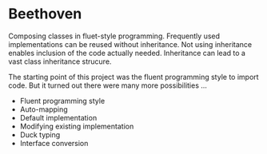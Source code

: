 # Beethoven
Composing classes in fluet-style programming.
Frequently used implementations can be reused without inheritance.
Not using inheritance enables inclusion of the code actually needed.
Inheritance can lead to a vast class inheritance strucure.

The starting point of this project was the fluent programming style to import code.
But it turned out there were many more possibilities ...

* Fluent programming style
* Auto-mapping
* Default implementation
* Modifying existing implementation
* Duck typing
* Interface conversion
